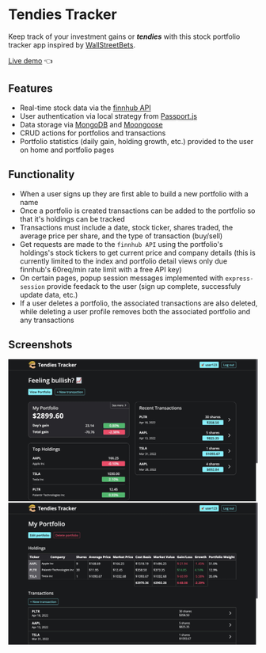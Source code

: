 # Tendies Tracker

Keep track of your investment gains or ***tendies*** with this stock portfolio tracker app inspired by [WallStreetBets](https://www.reddit.com/r/wallstreetbets/).

[Live demo](https://tendies-trackr.herokuapp.com/) 👈

## Features

- Real-time stock data via the [finnhub API](https://finnhub.io/)
- User authentication via local strategy from [Passport.js](http://www.passportjs.org/)
- Data storage via [MongoDB](https://www.mongodb.com/) and [Moongoose](https://mongoosejs.com/)
- CRUD actions for portfolios and transactions
- Portfolio statistics (daily gain, holding growth, etc.) provided to the user on home and portfolio pages

## Functionality

- When a user signs up they are first able to build a new portfolio with a name
- Once a portfolio is created transactions can be added to the portfolio so that it's holdings can be tracked
- Transactions must include a date, stock ticker, shares traded, the average price per share, and the type of transaction (buy/sell)
- Get requests are made to the <code>finnhub API</code> using the portfolio's holdings's stock tickers to get current price and company details (this is currently limited to the index and portfolio detail views only due finnhub's 60req/min rate limit with a free API key)
- On certain pages, popup session messages implemented with <code>express-session</code> provide feedack to the user (sign up complete, successfuly update data, etc.)
- If a user deletes a portfolio, the associated transactions are also deleted, while deleting a user profile removes both the associated portfolio and any transactions

## Screenshots

<img src='./screenshot1.jpg' alt='tendies tracker screenshot 1'>

<img src='./screenshot2.jpg' alt='tendies tracker screenshot 2'>
